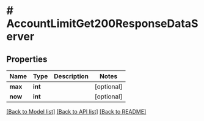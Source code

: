 # # AccountLimitGet200ResponseDataServer

## Properties

Name | Type | Description | Notes
------------ | ------------- | ------------- | -------------
**max** | **int** |  | [optional]
**now** | **int** |  | [optional]

[[Back to Model list]](../../README.md#models) [[Back to API list]](../../README.md#endpoints) [[Back to README]](../../README.md)
